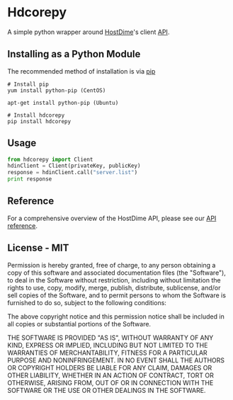 # Hdcorepy
A simple python wrapper around [HostDime](http://www.hostdime.in/)'s client [API](https://api.hostdime.com/).

## Installing as a Python Module

The recommended method of installation is via [pip](https://pypi.org/project/pip/)

    # Install pip
    yum install python-pip (CentOS)
    
    apt-get install python-pip (Ubuntu)
    
    # Install hdcorepy
    pip install hdcorepy
    
    
## Usage

~~~python
from hdcorepy import Client
hdinClient = Client(privateKey, publicKey)
response = hdinClient.call("server.list")
print response
~~~

## Reference

For a comprehensive overview of the HostDime API, please see our [API reference](https://api.hostdime.com/docs/).

## License - MIT


Permission is hereby granted, free of charge, to any person obtaining
a copy of this software and associated documentation files (the
"Software"), to deal in the Software without restriction, including
without limitation the rights to use, copy, modify, merge, publish,
distribute, sublicense, and/or sell copies of the Software, and to
permit persons to whom the Software is furnished to do so, subject to
the following conditions:

The above copyright notice and this permission notice shall be
included in all copies or substantial portions of the Software.

THE SOFTWARE IS PROVIDED "AS IS", WITHOUT WARRANTY OF ANY KIND,
EXPRESS OR IMPLIED, INCLUDING BUT NOT LIMITED TO THE WARRANTIES OF
MERCHANTABILITY, FITNESS FOR A PARTICULAR PURPOSE AND
NONINFRINGEMENT. IN NO EVENT SHALL THE AUTHORS OR COPYRIGHT HOLDERS BE
LIABLE FOR ANY CLAIM, DAMAGES OR OTHER LIABILITY, WHETHER IN AN ACTION
OF CONTRACT, TORT OR OTHERWISE, ARISING FROM, OUT OF OR IN CONNECTION
WITH THE SOFTWARE OR THE USE OR OTHER DEALINGS IN THE SOFTWARE.

